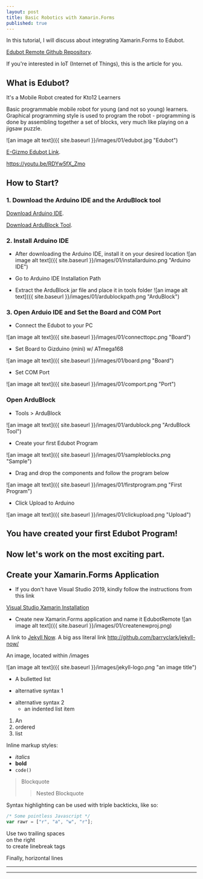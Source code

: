 ```yaml
---
layout: post
title: Basic Robotics with Xamarin.Forms
published: true
---
```

In this tutorial, I will discuss about integrating Xamarin.Forms to Edubot. 

[Edubot Remote Github Repository](https://github.com/xambuddy/EdubotRemote).

If you're interested in IoT (Internet of Things), this is the article for you.

## What is Edubot?
It's a Mobile Robot created for Kto12 Learners

Basic programmable mobile robot for young (and not so young) learners. Graphical programming style is used to program the robot - programming is done by assembling together a set of blocks, very much like playing on a jigsaw puzzle.

![an image alt text]({{ site.baseurl }}/images/01/edubot.jpg "Edubot")

[E-Gizmo Edubot Link](https://www.e-gizmo.net/oc/index.php?route=product/product&product_id=1404).

https://youtu.be/RDYw5fX_Zmo

## How to Start?
### 1. Download the Arduino IDE and the ArduBlock tool
[Download Arduino IDE](https://www.e-gizmo.net/oc/kits%20documents/ARDUINO%20IDE%20SOFTWARES/arduino-1.8.10%20-windows%20.exe).

[Download ArduBlock Tool](https://www.e-gizmo.net/oc/kits%20documents/Kto12BOT/ardublock%20-%20031319.zip).

### 2. Install Arduino IDE
* After downloading the Arduino IDE, install it on your desired location
![an image alt text]({{ site.baseurl }}/images/01/installarduino.png "Arduino IDE")

* Go to Arduino IDE Installation Path

* Extract the ArduBlock jar file and place it in tools folder
![an image alt text]({{ site.baseurl }}/images/01/ardublockpath.png "ArduBlock")

### 3. Open Arduio IDE and Set the Board and COM Port
* Connect the Edubot to your PC

![an image alt text]({{ site.baseurl }}/images/01/connecttopc.png "Board")

* Set Board to Gizduino (mini) w/ ATmega168

![an image alt text]({{ site.baseurl }}/images/01/board.png "Board")

* Set COM Port

![an image alt text]({{ site.baseurl }}/images/01/comport.png "Port")


### Open ArduBlock
* Tools > ArduBlock

![an image alt text]({{ site.baseurl }}/images/01/ardublock.png "ArduBlock Tool")

* Create your first Edubot Program

![an image alt text]({{ site.baseurl }}/images/01/sampleblocks.png "Sample")

* Drag and drop the components and follow the program below

![an image alt text]({{ site.baseurl }}/images/01/firstprogram.png "First Program")

* Click Upload to Arduino

![an image alt text]({{ site.baseurl }}/images/01/clickupload.png "Upload")

## You have created your first Edubot Program!


## Now let's work on the most exciting part.

## Create your Xamarin.Forms Application
* If you don't have Visual Studio 2019, kindly follow the instructions from this link

[Visual Studio Xamarin Installation](https://docs.microsoft.com/en-us/xamarin/get-started/installation/windows)

* Create new Xamarin.Forms application and name it EdubotRemote
![an image alt text]({{ site.baseurl }}/images/01/createnewproj.png)

A link to [Jekyll Now](http://github.com/barryclark/jekyll-now/). A big ass literal link <http://github.com/barryclark/jekyll-now/>

An image, located within /images

![an image alt text]({{ site.baseurl }}/images/jekyll-logo.png "an image title")

* A bulletted list
- alternative syntax 1
+ alternative syntax 2
  - an indented list item

1. An
2. ordered
3. list

Inline markup styles:

- _italics_
- **bold**
- `code()`

> Blockquote
>> Nested Blockquote

Syntax highlighting can be used with triple backticks, like so:

```javascript
/* Some pointless Javascript */
var rawr = ["r", "a", "w", "r"];
```

Use two trailing spaces  
on the right  
to create linebreak tags  

Finally, horizontal lines

----
****
